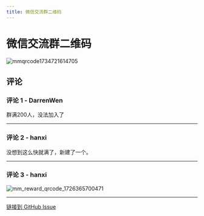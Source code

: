 ```yaml
---
title: 微信交流群二维码
---
```


# 微信交流群二维码

![mmqrcode1734721614705](https://gproxy.hanxi.cc/proxy/user-attachments/assets/4113e68b-17a8-4067-ba89-e809b3ae817b)


## 评论


### 评论 1 - DarrenWen

群满200人，没法加入了

---

### 评论 2 - hanxi

没想到这么快就满了，新建了一个。

---

### 评论 3 - hanxi

![mm_reward_qrcode_1726365700471](https://gproxy.hanxi.cc/proxy/user-attachments/assets/7863e361-7e61-48a7-bd71-8f8f609f11b4)


---
[链接到 GitHub Issue](https://github.com/hanxi/xiaomusic/issues/86)
